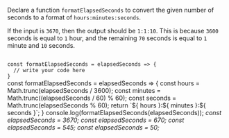 Declare a function `formatElapsedSeconds` to
convert the given number of seconds to a format of `hours:minutes:seconds`.

If the input is `3670`, then the output should be `1:1:10`. This is because `3600` seconds is equal to `1` hour, and the remaining `70` seconds is equal to `1` minute and `10` seconds.

<codeblock language="javascript" type="exercise" testMode="multipleInput">
<code>
const formatElapsedSeconds = elapsedSeconds => {
  // write your code here
}
</code>

<solution>
const formatElapsedSeconds = elapsedSeconds => {
  const hours = Math.trunc(elapsedSeconds / 3600);
  const minutes = Math.trunc((elapsedSeconds / 60) % 60);
  const seconds = Math.trunc(elapsedSeconds % 60);
  return `${ hours }:${ minutes }:${ seconds }`;
}
</solution>

<testcases>
<caller>
console.log(formatElapsedSeconds(elapsedSeconds));
</caller>
<testcase>
<i>
const elapsedSeconds = 3670;
</i>
</testcase>
<testcase>
<i>
const elapsedSeconds = 670;
</i>
</testcase>
<testcase>
<i>
const elapsedSeconds = 545;
</i>
</testcase>
<testcase>
<i>
const elapsedSeconds = 50;
</i>
</testcase>
</testcases>
</codeblock>